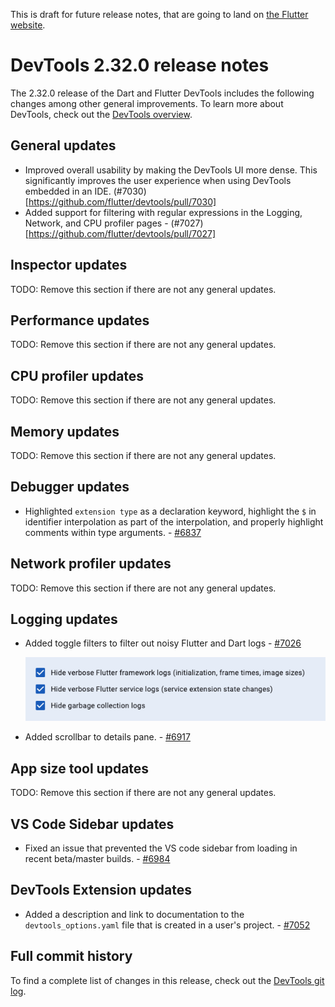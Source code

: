 This is draft for future release notes, that are going to land on
[the Flutter website](https://docs.flutter.dev/tools/devtools/release-notes).

# DevTools 2.32.0 release notes

The 2.32.0 release of the Dart and Flutter DevTools
includes the following changes among other general improvements.
To learn more about DevTools, check out the
[DevTools overview](https://docs.flutter.dev/tools/devtools/overview).

## General updates

* Improved overall usability by making the DevTools UI more dense. This
significantly improves the user experience when using DevTools embedded in
an IDE. (#7030)[https://github.com/flutter/devtools/pull/7030]
* Added support for filtering with regular expressions in the Logging, Network, and CPU profiler
pages - (#7027)[https://github.com/flutter/devtools/pull/7027]

## Inspector updates

TODO: Remove this section if there are not any general updates.

## Performance updates

TODO: Remove this section if there are not any general updates.

## CPU profiler updates

TODO: Remove this section if there are not any general updates.

## Memory updates

TODO: Remove this section if there are not any general updates.

## Debugger updates

* Highlighted `extension type` as a declaration keyword,
  highlight the `$` in identifier interpolation as part of the interpolation,
  and properly highlight comments within type arguments. - [#6837](https://github.com/flutter/devtools/pull/6837)

## Network profiler updates

TODO: Remove this section if there are not any general updates.

## Logging updates

* Added toggle filters to filter out noisy Flutter and Dart logs - [#7026](https://github.com/flutter/devtools/pull/7026)

    ![Logging view filters](images/logging_toggle_filters.png "Toggle filters for logging screen")

* Added scrollbar to details pane. - [#6917](https://github.com/flutter/devtools/pull/6917)

## App size tool updates

TODO: Remove this section if there are not any general updates.

## VS Code Sidebar updates

* Fixed an issue that prevented the VS code sidebar from loading in recent beta/master builds. - [#6984](https://github.com/flutter/devtools/pull/6984)

## DevTools Extension updates

* Added a description and link to documentation to the `devtools_options.yaml` file
that is created in a user's project. - [#7052](https://github.com/flutter/devtools/pull/7052)

## Full commit history

To find a complete list of changes in this release, check out the
[DevTools git log](https://github.com/flutter/devtools/tree/v2.31.0).

